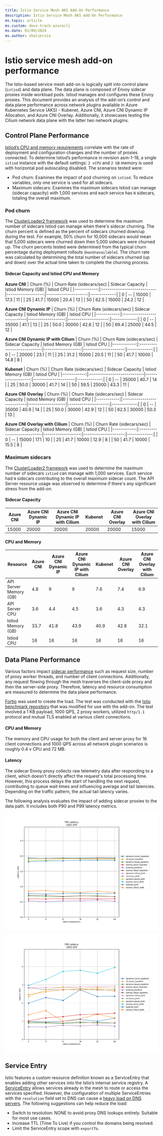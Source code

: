 ```yaml
---
title: Istio Service Mesh AKS Add-On Performance
description: Istio Service Mesh AKS Add-On Performance
ms.topic: article
ms.custom: devx-track-azurecli
ms.date: 01/09/2024
ms.author: shalierxia
---
```


# **Istio service mesh add-on performance**

The Istio-based service mesh add-on is logically split into control plane (`istiod`) and data plane. The data plane is composed of Envoy sidecar proxies inside workload pods. Istiod manages and configures these Envoy proxies. This document provides an analysis of the add-on’s control and data plane performance across network plugins available in Azure Kubernetes Service (AKS) - Kubenet, Azure CNI, Azure CNI Dynamic IP Allocation, and Azure CNI Overlay. Additionally, it showcases testing the Cilium network data plane with the latter two network plugins.

## Control Plane Performance
[Istiod’s CPU and memory requirements][control-plane-performance] correlate with the rate of deployment and configuration changes and the number of proxies connected. To determine Istiod’s performance in revision asm-1-18, a single `istiod` instance with the default settings: `2 vCPU` and `2 GB` memory is used with horizontal pod autoscaling disabled. The scenarios tested were:

- Pod churn: Examines the impact of pod churning on `istiod`. To reduce variables, only one service is used for all sidecars. 
- Maximum sidecars: Examines the maximum sidecars Istiod can manage (sidecar capacity) with 1,000 services and each service has `N` sidecars, totaling the overall maximum.

### Pod churn
The [ClusterLoader2 framework][clusterloader2] was used to determine the maximum number of sidecars Istiod can manage when there's sidecar churning. The churn percent is defined as the percent of sidecars churned down/up during the test. For example, 50% churn for 10,000 sidecars would mean that 5,000 sidecars were churned down then 5,000 sidecars were churned up. The churn percents tested were determined from the typical churn percentage during deployment rollouts (`maxUnavailable`). The churn rate was calculated by determining the total number of sidecars churned (up and down) over the actual time taken to complete the churning process.

#### Sidecar Capacity and Istiod CPU and Memory

**Azure CNI**
|   Churn (%) | Churn Rate (sidecars/sec)   |   Sidecar Capacity |   Istiod Memory (GB) |   Istiod CPU |
|------------:|:----------------------------|-------------------:|---------------------:|-------------:|
|           0 | --                          |              15000 |                 17.3 |           11 |
|          25 | 41.7                        |              15000 |                 20.4 |           13 |
|          50 | 62.5                        |              15000 |                 24.2 |           12 |

**Azure CNI Dynamic IP**
|   Churn (%) | Churn Rate (sidecars/sec)   |   Sidecar Capacity |   Istiod Memory (GB) |   Istiod CPU |
|------------:|:----------------------------|-------------------:|---------------------:|-------------:|
|           0 | --                          |              35000 |                 41.1 |           13 |
|          25 | 50.0                        |              30000 |                 42.6 |           12 |
|          50 | 69.4                        |              25000 |                 44.5 |           12 |

**Azure CNI Dynamic IP with Cilium**
|   Churn (%) | Churn Rate (sidecars/sec)   |   Sidecar Capacity |   Istiod Memory (GB) |   Istiod CPU |
|------------:|:----------------------------|-------------------:|---------------------:|-------------:|
|           0 | --                          |              20000 |                 23.1 |           11 |
|          25 | 31.2                        |              15000 |                 20.5 |           11 |
|          50 | 41.7                        |              10000 |                 14.8 |            8 |

**Kubenet**
|   Churn (%) | Churn Rate (sidecars/sec)   |   Sidecar Capacity |   Istiod Memory (GB) |   Istiod CPU |
|------------:|:----------------------------|-------------------:|---------------------:|-------------:|
|           0 | --                          |              35000 |                 40.7 |           14 |
|          25 | 50.0                        |              30000 |                 41.7 |           14 |
|          50 | 59.5                        |              25000 |                 43.3 |           11 |

**Azure CNI Overlay**
|   Churn (%) | Churn Rate (sidecars/sec)   |   Sidecar Capacity |   Istiod Memory (GB) |   Istiod CPU |
|------------:|:----------------------------|-------------------:|---------------------:|-------------:|
|           0 | --                          |              35000 |                 40.9 |           14 |
|          25 | 50.0                        |              30000 |                 42.9 |           12 |
|          50 | 62.5                        |              30000 |                 50.3 |           13 |

**Azure CNI Overlay with Cilium**
|   Churn (%) | Churn Rate (sidecars/sec)   |   Sidecar Capacity |   Istiod Memory (GB) |   Istiod CPU |
|------------:|:----------------------------|-------------------:|---------------------:|-------------:|
|           0 | --                          |              15000 |                 17.1 |           10 |
|          25 | 41.7                        |              10000 |                 12.9 |            8 |
|          50 | 41.7                        |              10000 |                 15.5 |            8 |

### Maximum sidecars
The [ClusterLoader2 framework][clusterloader2] was used to determine the maximum number of sidecars `istiod` can manage with 1,000 services. Each service had `N` sidecars contributing to the overall maximum sidecar count. The API Server resource usage was observed to determine if there's any significant stress from the add-on.

#### Sidecar Capacity

|   Azure CNI |   Azure CNI Dynamic IP |   Azure CNI Dynamic IP with Cilium |   Kubenet |   Azure CNI Overlay |   Azure CNI Overlay with Cilium |
|-------------|------------------------|------------------------------------|-----------|---------------------|---------------------------------|
|       15000 |                  20000 |                              20000 |     20000 |               20000 |                           15000 |

#### CPU and Memory

| Resource               |   Azure CNI |   Azure CNI Dynamic IP |   Azure CNI Dynamic IP with Cilium |   Kubenet |   Azure CNI Overlay |   Azure CNI Overlay with Cilium |
|------------------------|-------------|------------------------|------------------------------------|-----------|---------------------|---------------------------------|
| API Server Memory (GB) |         4.8 |                    9   |                                9   |       7.6 |                 7.4 |                             6.9 |
| API Server CPU         |         3.6 |                    4.4 |                                4.5 |       3.6 |                 4.3 |                             4.3 |
| Istiod Memory (GB)     |        33.7 |                   41.8 |                               43.9 |      40.9 |                42.8 |                            32.1 |
| Istiod CPU             |        16   |                   16   |                               16   |      16   |                16   |                            16   |


## Data Plane Performance
Various factors impact [sidecar performance][data-plane-performance] such as request size, number of proxy worker threads, and number of client connections. Additionally, any request flowing through the mesh traverses the client-side proxy and then the server-side proxy. Therefore, latency and resource consumption are measured to determine the data plane performance.

[Fortio][fortio] was used to create the load. The test was conducted with the [Istio benchmark repository][istio-benchmark] that was modified for use with the add-on. The test involved a 1 KB payload, 1000 QPS, 2 proxy workers, utilized `http/1.1` protocol and mutual TLS enabled at various client connections. 

#### CPU and Memory
The memory and CPU usage for both the client and server proxy for 16 client connections and 1000 QPS across all network plugin scenarios is roughly 0.4 v CPU and 72 MB. 

#### Latency
The sidecar Envoy proxy collects raw telemetry data after responding to a client, which doesn't directly affect the request's total processing time. However, this process delays the start of handling the next request, contributing to queue wait times and influencing average and tail latencies. Depending on the traffic pattern, the actual tail latency varies. 

The following analysis evaluates the impact of adding sidecar proxies to the data path. It includes both P90 and P99 latency metrics.


[ ![Diagram that compares P90 latency for AKS network plugins.](./media/aks-istio-addon/latency-graphs/latency-p90__1000qps.png) ](./media/aks-istio-addon/latency-graphs/latency-p90__1000qps.png#lightbox)

[ ![Diagram that compares P99 latency for AKS network plugins.](./media/aks-istio-addon/latency-graphs/latency-p99__1000qps.png) ](./media/aks-istio-addon/latency-graphs/latency-p99__1000qps.png#lightbox)


## Service Entry
Istio features a custom resource definition known as a ServiceEntry that enables adding other services into the Istio’s internal service registry. A [ServiceEntry][serviceentry] allows services already in the mesh to route or access the services specified. However, the configuration of multiple ServiceEntries with the `resolution` field set to DNS can cause a [heavy load on DNS servers][understanding-dns]. The following suggestions can help reduce the load:

- Switch to resolution: NONE to avoid proxy DNS lookups entirely. Suitable for most use cases.
- Increase TTL (Time To Live) if you control the domains being resolved.
- Limit the ServiceEntry scope with `exportTo`.


[control-plane-performance]: https://istio.io/latest/docs/ops/deployment/performance-and-scalability/#control-plane-performance
[data-plane-performance]: https://istio.io/latest/docs/ops/deployment/performance-and-scalability/#data-plane-performance
[clusterloader2]: https://github.com/kubernetes/perf-tests/tree/master/clusterloader2#clusterloader
[fortio]: https://fortio.org/
[istio-benchmark]: https://github.com/istio/tools/tree/master/perf/benchmark#istio-performance-benchmarking
[serviceentry]: https://istio.io/latest/docs/reference/config/networking/service-entry/
[understanding-dns]: https://preliminary.istio.io/latest/docs/ops/configuration/traffic-management/dns/#proxy-dns-resolution
